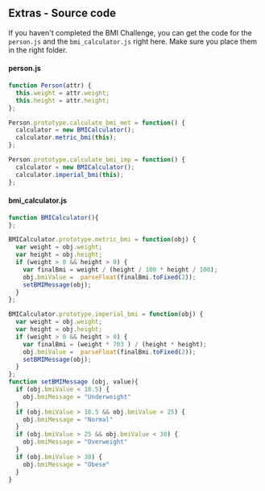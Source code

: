 ## Extras - Source code

If you haven't completed the BMI Challenge, you can get the code for the `person.js` and the `bmi_calculator.js` right here. Make sure you place them in the right folder.

#### person.js
```javascript
function Person(attr) {
  this.weight = attr.weight;
  this.height = attr.height;
};

Person.prototype.calculate_bmi_met = function() {
  calculator = new BMICalculator();
  calculator.metric_bmi(this);
};

Person.prototype.calculate_bmi_imp = function() {
  calculator = new BMICalculator();
  calculator.imperial_bmi(this);
};

```

#### bmi_calculator.js
```javascript
function BMICalculator(){
};

BMICalculator.prototype.metric_bmi = function(obj) {
  var weight = obj.weight;
  var height = obj.height;
  if (weight > 0 && height > 0) {
    var finalBmi = weight / (height / 100 * height / 100);
    obj.bmiValue =  parseFloat(finalBmi.toFixed(2));
    setBMIMessage(obj);
  }
};

BMICalculator.prototype.imperial_bmi = function(obj) {
  var weight = obj.weight;
  var height = obj.height;
  if (weight > 0 && height > 0) {
    var finalBmi = (weight * 703 ) / (height * height);
    obj.bmiValue =  parseFloat(finalBmi.toFixed(2));
    setBMIMessage(obj);
  }
};
function setBMIMessage (obj, value){
  if (obj.bmiValue < 18.5) {
    obj.bmiMessage = "Underweight"
  }
  if (obj.bmiValue > 18.5 && obj.bmiValue < 25) {
    obj.bmiMessage = "Normal"
  }
  if (obj.bmiValue > 25 && obj.bmiValue < 30) {
    obj.bmiMessage = "Overweight"
  }
  if (obj.bmiValue > 30) {
    obj.bmiMessage = "Obese"
  }
}
```



